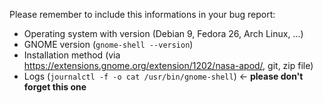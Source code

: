 
Please remember to include this informations in your bug report:

- Operating system with version (Debian 9, Fedora 26, Arch Linux, ...)
- GNOME version (`gnome-shell --version`)
- Installation method (via https://extensions.gnome.org/extension/1202/nasa-apod/, git, zip file)
- Logs (`journalctl -f -o cat /usr/bin/gnome-shell`) <- **please don't forget this one**
